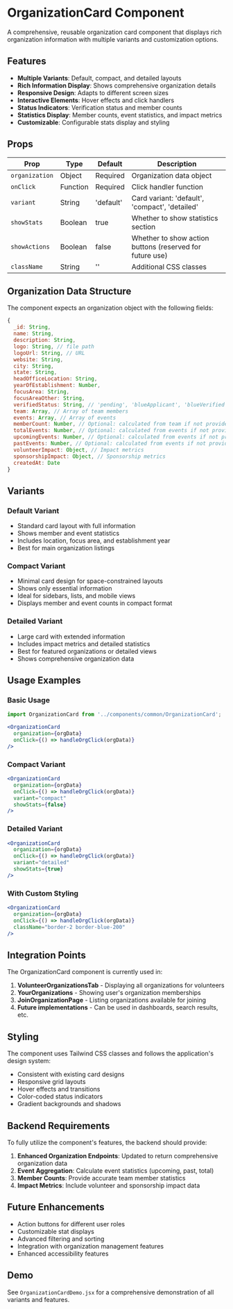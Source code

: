 # OrganizationCard Component

A comprehensive, reusable organization card component that displays rich organization information with multiple variants and customization options.

## Features

- **Multiple Variants**: Default, compact, and detailed layouts
- **Rich Information Display**: Shows comprehensive organization details
- **Responsive Design**: Adapts to different screen sizes
- **Interactive Elements**: Hover effects and click handlers
- **Status Indicators**: Verification status and member counts
- **Statistics Display**: Member counts, event statistics, and impact metrics
- **Customizable**: Configurable stats display and styling

## Props

| Prop | Type | Default | Description |
|------|------|---------|-------------|
| `organization` | Object | Required | Organization data object |
| `onClick` | Function | Required | Click handler function |
| `variant` | String | 'default' | Card variant: 'default', 'compact', 'detailed' |
| `showStats` | Boolean | true | Whether to show statistics section |
| `showActions` | Boolean | false | Whether to show action buttons (reserved for future use) |
| `className` | String | '' | Additional CSS classes |

## Organization Data Structure

The component expects an organization object with the following fields:

```javascript
{
  _id: String,
  name: String,
  description: String,
  logo: String, // file path
  logoUrl: String, // URL
  website: String,
  city: String,
  state: String,
  headOfficeLocation: String,
  yearOfEstablishment: Number,
  focusArea: String,
  focusAreaOther: String,
  verifiedStatus: String, // 'pending', 'blueApplicant', 'blueVerified', 'blueChampion'
  team: Array, // Array of team members
  events: Array, // Array of events
  memberCount: Number, // Optional: calculated from team if not provided
  totalEvents: Number, // Optional: calculated from events if not provided
  upcomingEvents: Number, // Optional: calculated from events if not provided
  pastEvents: Number, // Optional: calculated from events if not provided
  volunteerImpact: Object, // Impact metrics
  sponsorshipImpact: Object, // Sponsorship metrics
  createdAt: Date
}
```

## Variants

### Default Variant
- Standard card layout with full information
- Shows member and event statistics
- Includes location, focus area, and establishment year
- Best for main organization listings

### Compact Variant
- Minimal card design for space-constrained layouts
- Shows only essential information
- Ideal for sidebars, lists, and mobile views
- Displays member and event counts in compact format

### Detailed Variant
- Large card with extended information
- Includes impact metrics and detailed statistics
- Best for featured organizations or detailed views
- Shows comprehensive organization data

## Usage Examples

### Basic Usage
```jsx
import OrganizationCard from '../components/common/OrganizationCard';

<OrganizationCard
  organization={orgData}
  onClick={() => handleOrgClick(orgData)}
/>
```

### Compact Variant
```jsx
<OrganizationCard
  organization={orgData}
  onClick={() => handleOrgClick(orgData)}
  variant="compact"
  showStats={false}
/>
```

### Detailed Variant
```jsx
<OrganizationCard
  organization={orgData}
  onClick={() => handleOrgClick(orgData)}
  variant="detailed"
  showStats={true}
/>
```

### With Custom Styling
```jsx
<OrganizationCard
  organization={orgData}
  onClick={() => handleOrgClick(orgData)}
  className="border-2 border-blue-200"
/>
```

## Integration Points

The OrganizationCard component is currently used in:

1. **VolunteerOrganizationsTab** - Displaying all organizations for volunteers
2. **YourOrganizations** - Showing user's organization memberships
3. **JoinOrganizationPage** - Listing organizations available for joining
4. **Future implementations** - Can be used in dashboards, search results, etc.

## Styling

The component uses Tailwind CSS classes and follows the application's design system:
- Consistent with existing card designs
- Responsive grid layouts
- Hover effects and transitions
- Color-coded status indicators
- Gradient backgrounds and shadows

## Backend Requirements

To fully utilize the component's features, the backend should provide:

1. **Enhanced Organization Endpoints**: Updated to return comprehensive organization data
2. **Event Aggregation**: Calculate event statistics (upcoming, past, total)
3. **Member Counts**: Provide accurate team member statistics
4. **Impact Metrics**: Include volunteer and sponsorship impact data

## Future Enhancements

- Action buttons for different user roles
- Customizable stat displays
- Advanced filtering and sorting
- Integration with organization management features
- Enhanced accessibility features

## Demo

See `OrganizationCardDemo.jsx` for a comprehensive demonstration of all variants and features.
